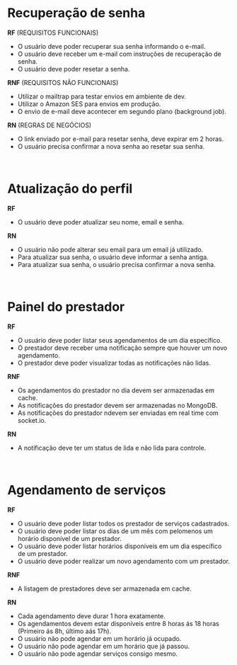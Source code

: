 # Recuperação de senha
**RF** (REQUISITOS FUNCIONAIS)

- O usuário deve poder recuperar sua senha informando o e-mail.
- O usuário deve receber um e-mail com instruções de recuperação de senha.
- O usuário deve poder resetar a senha.

**RNF** (REQUISITOS NÃO FUNCIONAIS)

- Utilizar o mailtrap para testar envios em ambiente de dev.
- Utilizar o Amazon SES para envios em produção.
- O envio de e-mail deve acontecer em segundo plano (background job).

**RN** (REGRAS DE NEGÓCIOS)

- O link enviado por e-mail para resetar senha, deve expirar em 2 horas.
- O usuário precisa confirmar a nova senha ao resetar sua senha.

<br />

# Atualização do perfil
**RF**

- O usuário deve poder atualizar seu nome, email e senha.

**RN**

- O usuário não pode alterar seu email para um email já utilizado.
- Para atualizar sua senha, o usuário deve informar a senha antiga.
- Para atualizar sua senha, o usuário precisa confirmar a nova senha.

<br/>

# Painel do prestador
**RF**
- O usuário deve poder listar seus agendamentos de um dia específico.
- O prestador deve receber uma notificação sempre que houver um novo agendamento.
- O prestador deve poder visualizar todas as notificações não lidas.

**RNF**
- Os agendamentos do prestador no dia devem ser armazenadas em cache.
- As notificações do prestador devem ser armazenadas no MongoDB.
- As notificações do prestador ndevem ser enviadas em real time com socket.io.

**RN**
- A notificação deve ter um status de lida e não lida para controle.

<br/>

# Agendamento de serviços
**RF**
- O usuário deve poder listar todos os prestador de serviços cadastrados.
- O usuário deve poder listar os dias de um mês com pelomenos um horário disponível de um prestador.
- O usuário deve poder listar horários disponíveis em um dia específico de um prestador.
- O usuário deve poder realizar um novo agendamento com um prestador.

**RNF**
- A listagem de prestadores deve ser armazenada em cache.

**RN**
- Cada agendamento deve durar 1 hora exatamente.
- Os agendamentos devem estar disponíveis entre 8 horas ás 18 horas (Primeiro ás 8h, último aás 17h).
- O usuário não pode agendar em um horário já ocupado.
- O usuário não pode agendar em um horário que já passou.
- O usuário não pode agendar serviços consigo mesmo.
